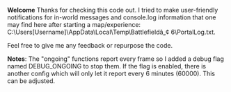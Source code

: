**Welcome**
Thanks for checking this code out.  I tried to make user-friendly notifications for in-world messages and console.log information that one may find here after starting a map/experience:
C:\Users\[Username]\AppData\Local\Temp\Battlefieldâ„¢ 6\PortalLog.txt.

Feel free to give me any feedback or repurpose the code.

**Notes**:
The "ongoing" functions report every frame so I added a debug flag named DEBUG_ONGOING to stop them.  If the flag is enabled, there is another config which will only let it report every 6 minutes (60000).  This can be adjusted.
